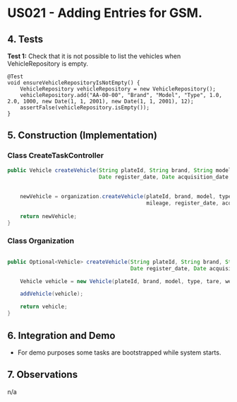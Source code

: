 # US021 - Adding Entries for GSM.

## 4. Tests 

**Test 1:** Check that it is not possible to list the vehicles when VehicleRepository is empty. 

    @Test
    void ensureVehicleRepositoryIsNotEmpty() {
        VehicleRepository vehicleRepository = new VehicleRepository();
        vehicleRepository.add("AA-00-00", "Brand", "Model", "Type", 1.0, 2.0, 1000, new Date(1, 1, 2001), new Date(1, 1, 2001), 12);
        assertFalse(vehicleRepository.isEmpty());
    }


## 5. Construction (Implementation)

### Class CreateTaskController 

```java
public Vehicle createVehicle(String plateId, String brand, String model, String type, double tare, double weight, int mileage,
                             Date register_date, Date acquisition_date, int maintenance_frequency) {
    
    
	newVehicle = organization.createVehicle(plateId, brand, model, type, tare, weight,
                                            mileage, register_date, acquisition_date, maintenance_frequency);
    
	return newVehicle;
}
```

### Class Organization

```java

public Optional<Vehicle> createVehicle(String plateId, String brand, String model, String type, double tare, double weight, int mileage,
                                       Date register_date, Date acquisition_date, int maintenance_frequency) {

    Vehicle vehicle = new Vehicle(plateId, brand, model, type, tare, weight, mileage, register_date, acquisition_date, maintenance_frequency);

    addVehicle(vehicle);

    return vehicle;
}
```


## 6. Integration and Demo 

* For demo purposes some tasks are bootstrapped while system starts.


## 7. Observations

n/a